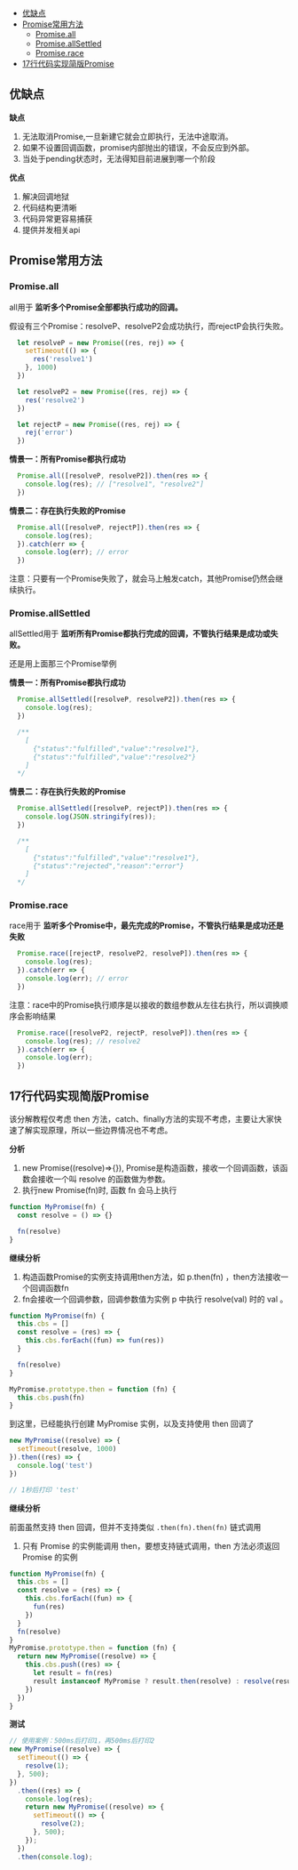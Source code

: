 - [优缺点](#优缺点)
- [Promise常用方法](#promise常用方法)
  - [Promise.all](#promiseall)
  - [Promise.allSettled](#promiseallsettled)
  - [Promise.race](#promiserace)
- [17行代码实现简版Promise](#17行代码实现简版promise)

## 优缺点

**缺点**

1. 无法取消Promise,一旦新建它就会立即执行，无法中途取消。
2. 如果不设置回调函数，promise内部抛出的错误，不会反应到外部。
3. 当处于pending状态时，无法得知目前进展到哪一个阶段

**优点**

1. 解决回调地狱
2. 代码结构更清晰
3. 代码异常更容易捕获
4. 提供并发相关api

## Promise常用方法

### Promise.all
all用于 **监听多个Promise全部都执行成功的回调。**

假设有三个Promise：resolveP、resolveP2会成功执行，而rejectP会执行失败。
```javascript
  let resolveP = new Promise((res, rej) => {
    setTimeout(() => {
      res('resolve1')
    }, 1000)
  })

  let resolveP2 = new Promise((res, rej) => {
    res('resolve2')
  })

  let rejectP = new Promise((res, rej) => {
    rej('error')
  })
```

**情景一：所有Promise都执行成功**
```javascript
  Promise.all([resolveP, resolveP2]).then(res => {
    console.log(res); // ["resolve1", "resolve2"]
  })
```

**情景二：存在执行失败的Promise**
```javascript
  Promise.all([resolveP, rejectP]).then(res => {
    console.log(res);
  }).catch(err => {
    console.log(err); // error
  })
```

注意：只要有一个Promise失败了，就会马上触发catch，其他Promise仍然会继续执行。

### Promise.allSettled
allSettled用于 **监听所有Promise都执行完成的回调，不管执行结果是成功或失败。** 

还是用上面那三个Promise举例

**情景一：所有Promise都执行成功**
```javascript
  Promise.allSettled([resolveP, resolveP2]).then(res => {
    console.log(res);
  })

  /**
    [
      {"status":"fulfilled","value":"resolve1"},
      {"status":"fulfilled","value":"resolve2"}
    ]
  */
```

**情景二：存在执行失败的Promise**

```javascript
  Promise.allSettled([resolveP, rejectP]).then(res => {
    console.log(JSON.stringify(res));
  })

  /**
    [
      {"status":"fulfilled","value":"resolve1"},
      {"status":"rejected","reason":"error"}
    ]
  */
```

### Promise.race
race用于 **监听多个Promise中，最先完成的Promise，不管执行结果是成功还是失败**

```javascript
  Promise.race([rejectP, resolveP2, resolveP]).then(res => {
    console.log(res);
  }).catch(err => {
    console.log(err); // error
  })
```

注意：race中的Promise执行顺序是以接收的数组参数从左往右执行，所以调换顺序会影响结果

```javascript
  Promise.race([resolveP2, rejectP, resolveP]).then(res => {
    console.log(res); // resolve2
  }).catch(err => {
    console.log(err);
  })
```

## 17行代码实现简版Promise

该分解教程仅考虑 then 方法，catch、finally方法的实现不考虑，主要让大家快速了解实现原理，所以一些边界情况也不考虑。

 **分析**
 1. new Promise((resolve)=>{}), Promise是构造函数，接收一个回调函数，该函数会接收一个叫 resolve 的函数做为参数。
 2. 执行new Promise(fn)时, 函数 fn 会马上执行

```javascript
function MyPromise(fn) {
  const resolve = () => {}

  fn(resolve)
}
```

**继续分析**
1. 构造函数Promise的实例支持调用then方法，如 p.then(fn) ，then方法接收一个回调函数fn
2. fn会接收一个回调参数，回调参数值为实例 p 中执行 resolve(val) 时的 val 。

```javascript
function MyPromise(fn) {
  this.cbs = []
  const resolve = (res) => {
    this.cbs.forEach((fun) => fun(res))
  }

  fn(resolve)
}

MyPromise.prototype.then = function (fn) {
  this.cbs.push(fn)
}
```

到这里，已经能执行创建 MyPromise 实例，以及支持使用 then 回调了

```javascript
new MyPromise((resolve) => {
  setTimeout(resolve, 1000)
}).then((res) => {
  console.log('test')
})

// 1秒后打印 'test'
```

**继续分析**

前面虽然支持 then 回调，但并不支持类似 `.then(fn).then(fn)` 链式调用
1. 只有 Promise 的实例能调用 then，要想支持链式调用，then 方法必须返回 Promise 的实例

```javascript
function MyPromise(fn) {
  this.cbs = []
  const resolve = (res) => {
    this.cbs.forEach((fun) => {
      fun(res)
    })
  }
  fn(resolve)
}
MyPromise.prototype.then = function (fn) {
  return new MyPromise((resolve) => {
    this.cbs.push((res) => {
      let result = fn(res)
      result instanceof MyPromise ? result.then(resolve) : resolve(result)
    })
  })
}
```

**测试**

```javascript
// 使用案例：500ms后打印1，再500ms后打印2
new MyPromise((resolve) => {
  setTimeout(() => {
    resolve(1);
  }, 500);
})
  .then((res) => {
    console.log(res);
    return new MyPromise((resolve) => {
      setTimeout(() => {
        resolve(2);
      }, 500);
    });
  })
  .then(console.log);
```
